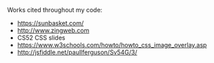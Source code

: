 
Works cited throughout my code:
* https://sunbasket.com/
* http://www.zingweb.com
* CS52 CSS slides
* https://www.w3schools.com/howto/howto_css_image_overlay.asp
* http://jsfiddle.net/paullferguson/Sv54G/3/
